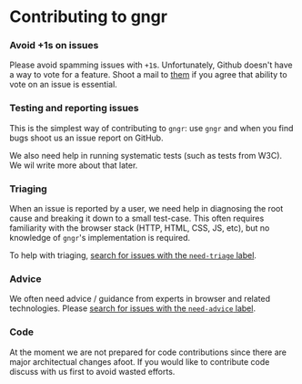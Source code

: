 # Contributing to gngr

### Avoid +1s on issues
Please avoid spamming issues with `+1`s. Unfortunately, Github doesn't have a way to vote for a feature. Shoot a mail to
[them](mailto:support@github.com) if you agree that ability to vote on an issue is essential.

### Testing and reporting issues
This is the simplest way of contributing to `gngr`: use `gngr` and when you find bugs shoot us an issue report on GitHub.

We also need help in running systematic tests (such as tests from W3C). We wil write more about that later.

### Triaging
When an issue is reported by a user, we need help in diagnosing the root cause and breaking it down to a small
test-case. This often requires familiarity with the browser stack (HTTP, HTML, CSS, JS, etc), but no knowledge of
`gngr`'s implementation is required.

To help with triaging, [search for issues with the `need-triage` label](https://github.com/UprootLabs/gngr/labels/need-triage).

### Advice
We often need advice / guidance from experts in browser and related technologies.
Please [search for issues with the `need-advice` label](https://github.com/UprootLabs/gngr/labels/need-advice).

### Code
At the moment we are not prepared for code contributions since there are major architectual changes afoot. If you would
like to contribute code discuss with us first to avoid wasted efforts.
